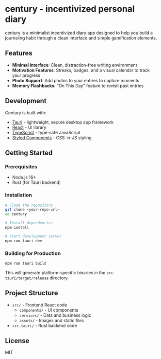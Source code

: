 # century - incentivized personal diary

century is a minimalist incentivized diary app designed to help you build a journaling habit through a clean interface and simple gamification elements.

## Features

- **Minimal Interface**: Clean, distraction-free writing environment
- **Motivation Features**: Streaks, badges, and a visual calendar to track your progress
- **Photo Support**: Add photos to your entries to capture moments
- **Memory Flashbacks**: "On This Day" feature to revisit past entries

## Development

Century is built with:

- [Tauri](https://tauri.app/) - lightweight, secure desktop app framework
- [React](https://reactjs.org/) - UI library
- [TypeScript](https://www.typescriptlang.org/) - type-safe JavaScript
- [Styled Components](https://styled-components.com/) - CSS-in-JS styling

## Getting Started

### Prerequisites

- Node.js 16+
- Rust (for Tauri backend)

### Installation

```bash
# Clone the repository
git clone <your-repo-url>
cd century

# Install dependencies
npm install

# Start development server
npm run tauri dev
```

### Building for Production

```bash
npm run tauri build
```

This will generate platform-specific binaries in the `src-tauri/target/release` directory.

## Project Structure

- `src/` - Frontend React code
  - `components/` - UI components
  - `services/` - Data and business logic
  - `assets/` - Images and static files
- `src-tauri/` - Rust backend code

## License

MIT
